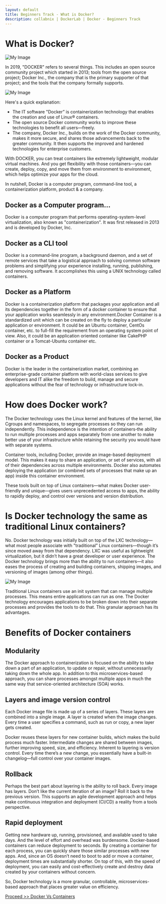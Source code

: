 ```yaml
---
layout: default
title: Beginners Track - What is Docker?
description: collabnix | DockerLab | Docker - Beginners Track
---
```


# What is Docker?

![My Image](https://raw.githubusercontent.com/collabnix/dockerlabs/blob/master/beginners/docker/images/dockerinc.jpg)


In 2019, "DOCKER" refers to several things. This includes an open source community project which started in 2013; tools from the open source project; Docker Inc., the company that is the primary supporter of that project; and the tools that the company formally supports. 

![My Image](https://raw.githubusercontent.com/collabnix/dockerlabs/blob/master/beginners/docker/images/docker_facebook_share.png)

Here's a quick explanation:

- The IT software "Docker” is containerization technology that enables the creation and use of Linux® containers.
- The open source Docker community works to improve these technologies to benefit all users—freely.
- The company, Docker Inc., builds on the work of the Docker community, makes it more secure, and shares those advancements back to the greater community. It then supports the improved and hardened technologies for enterprise customers.

With DOCKER, you can treat containers like extremely lightweight, modular virtual machines. And you get flexibility with those containers—you can create, deploy, copy, and move them from environment to environment, which helps optimize your apps for the cloud.

In nutshell, Docker is a computer program, command-line tool, a containerization platform, product & a company.

## Docker as a Computer program...

Docker is a computer program that performs operating-system-level virtualization, also known as "containerization". 
It was first released in 2013 and is developed by Docker, Inc. 

## Docker as a CLI tool

Docker is a command-line program, a background daemon, and a set of remote services that take a logistical approach to solving common software problems and simplifying
your experience installing, running, publishing, and removing software. It accomplishes this using a UNIX technology called containers.

## Docker as a Platform

Docker is a containerization platform that packages your application and all its dependencies together in the form of a docker container to ensure that your application works seamlessly in any environment.Docker Container is a standardized unit which can be created on the fly to deploy a particular application or environment. It could be an Ubuntu container, CentOs container, etc. to full-fill the requirement from an operating system point of view. Also, it could be an application oriented container like CakePHP container or a Tomcat-Ubuntu container etc.

## Docker as a Product

Docker is the leader in the containerization market, combining an enterprise-grade container platform with world-class services to give developers and IT alike the freedom to build, manage and secure applications without the fear of technology or infrastructure lock-in. 

# How does Docker work?

The Docker technology uses the Linux kernel and features of the kernel, like Cgroups and namespaces, to segregate processes so they can run independently. This independence is the intention of containers‐the ability to run multiple processes and apps separately from one another to make better use of your infrastructure while retaining the security you would have with separate systems.

Container tools, including Docker, provide an image-based deployment model. This makes it easy to share an application, or set of services, with all of their dependencies across multiple environments. Docker also automates deploying the application (or combined sets of processes that make up an app) inside this container environment.

These tools built on top of Linux containers—what makes Docker user-friendly and unique—gives users unprecedented access to apps, the ability to rapidly deploy, and control over versions and version distribution.

# Is Docker technology the same as traditional Linux containers?

No. Docker technology was initially built on top of the LXC technology—what most people associate with "traditional” Linux containers—though it’s since moved away from that dependency. LXC was useful as lightweight virtualization, but it didn’t have a great developer or user experience. The Docker technology brings more than the ability to run containers—it also eases the process of creating and building containers, shipping images, and versioning of images (among other things).

![My Image](https://raw.githubusercontent.com/collabnix/dockerlabs/blob/master/beginners/docker/images/traditional-linux-containers-vs-docker_0.png)

Traditional Linux containers use an init system that can manage multiple processes. This means entire applications can run as one. The Docker technology encourages applications to be broken down into their separate processes and provides the tools to do that. This granular approach has its advantages.

# Benefits of Docker containers

## Modularity

The Docker approach to containerization is focused on the ability to take down a part of an application, to update or repair, without unnecessarily taking down the whole app. In addition to this microservices-based approach, you can share processes amongst multiple apps in much the same way that service-oriented architecture (SOA) works.

## Layers and image version control

Each Docker image file is made up of a series of layers. These layers are combined into a single image. A layer is created when the image changes. Every time a user specifies a command, such as run or copy, a new layer gets created.

Docker reuses these layers for new container builds, which makes the build process much faster. Intermediate changes are shared between images, further improving speed, size, and efficiency. Inherent to layering is version control. Every time there’s a new change, you essentially have a built-in changelog—full control over your container images.

## Rollback

Perhaps the best part about layering is the ability to roll back. Every image has layers. Don’t like the current iteration of an image? Roll it back to the previous version. This supports an agile development approach and helps make continuous integration and deployment (CI/CD) a reality from a tools perspective.

## Rapid deployment

Getting new hardware up, running, provisioned, and available used to take days. And the level of effort and overhead was burdensome. Docker-based containers can reduce deployment to seconds. By creating a container for each process, you can quickly share those similar processes with new apps. And, since an OS doesn’t need to boot to add or move a container, deployment times are substantially shorter. On top of this, with the speed of deployment, you can easily and cost-effectively create and destroy data created by your containers without concern.

So, Docker technology is a more granular, controllable, microservices-based approach that places greater value on efficiency.


[Proceed >> Docker Vs Containers](https://github.com/collabnix/dockerlabs/blob/master/beginners/docker/docker-vs-container.md)

